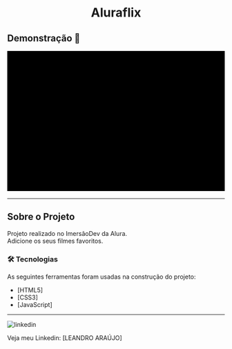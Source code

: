 <h1 style="text-align: center; font-weight: bold;">Aluraflix</h1>

## Demonstração 📸

<div align="center" >
  <img src="_imagens/aluraflix.gif" alt="Mentalista" height="325">
</div>

---

## Sobre o Projeto

Projeto realizado no ImersãoDev da Alura. <br>
Adicione os seus filmes favoritos.

### 🛠 Tecnologias

As seguintes ferramentas foram usadas na construção do projeto:

- [HTML5]
- [CSS3]
- [JavaScript]

---

<img src="https://github.com/leandro-araujo-silva/Proffy-FullStack/raw/master/github/linkedin.png" alt="linkedin" height="50">
<br/>

Veja meu Linkedin: [LEANDRO ARAÚJO] 